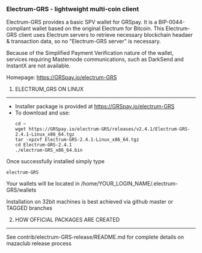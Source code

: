 ### Electrum-GRS - lightweight multi-coin client
Electrum-GRS provides a basic SPV wallet for GRSpay. It is a BIP-0044-compliant wallet based on the original Electrum for Bitcoin. This Electrum-GRS client uses Electrum servers to retrieve necessary blockchain headaer & transaction data, so no "Electrum-GRS server" is necessary.

Because of the Simplified Payment Verification nature of the wallet, services requiring Masternode communications, such as DarkSend and InstantX are not available.

Homepage: https://GRSpay.io/electrum-GRS




1. ELECTRUM_GRS ON LINUX
----------------------

 - Installer package is provided at https://GRSpay.io/electrum-GRS
 - To download and use:
    ```
    cd ~
    wget https://GRSpay.io/electrum-GRS/releases/v2.4.1/Electrum-GRS-2.4.1-Linux_x86_64.tgz
    tar -xpzvf Electrum-GRS-2.4.1-Linux_x86_64.tgz
    cd Electrum-GRS-2.4.1
    ./electrum-GRS_x86_64.bin
    ```


Once successfully installed simply type
   ```
   electrum-GRS
   ```
   Your wallets will be located in /home/YOUR_LOGIN_NAME/.electrum-GRS/wallets

Installation on 32bit machines is best achieved via github master or TAGGED branches

2. HOW OFFICIAL PACKAGES ARE CREATED
------------------------------------

See contrib/electrum-GRS-release/README.md for complete details on mazaclub release process

